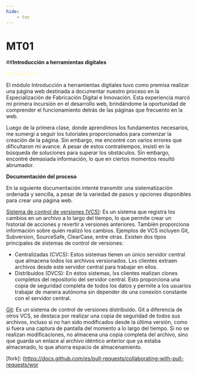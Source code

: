 ```yaml
---
hide:
    - toc
---
```


# MT01

##**Introducción a herramientas digitales**

<font color='lemonchiffon'>**Introducción**</font>

El módulo Introducción a herramientas digitales tuvo como premisa realizar una página web destinada a documentar nuestro proceso en la Especialización de Fabricación Digital e Innovación. Esta experiencia marcó mi primera incursión en el desarrollo web, brindándome la oportunidad de comprender el funcionamiento detrás de las páginas que frecuento en la web. 

Luego de la primera clase, donde aprendimos los fundamentos necesarios, me sumergí a seguir los  tutoriales proporcionados para comenzar la creación de la página. Sin embargo, me encontré con varios errores que dificultaron mi avance. A pesar de estos contratiempos, insistí en la búsqueda de soluciones para superar los obstáculos. Sin embargo, encontré demasiada información, lo que en ciertos momentos resultó abrumador. 

**Documentación del proceso**

En la siguiente documentación intenté transmitir una sistematización ordenada y sencilla, a pesar de la variedad de pasos y opciones disponibles para crear una página web. 

[Sistema de control de versiones (VCS)]: Es un sistema que registra los cambios en un archivo a lo largo del tiempo, lo que permite crear un historial de acciones y revertir a versiones anteriores. También proporciona información sobre quién realizó los cambios. Ejemplos de VCS incluyen Git, Subversion, SourceSafe, ClearCase, entre otras. 
Existen dos tipos principales de sistemas de control de versiones: 
* Centralizadas (CVCS): Estos sistemas tienen un único servidor central que almacena todos los archivos versionados. Lxs clientes extraen archivos desde este servidor central para trabajar en ellos. 
* Distribuidos (DVCS): En estos sistemas, lxs clientes realizan clones completos del repositorio del servidor central. Esto proporciona una copia de seguridad completa de todos los datos y permite a los usuarios trabajar de manera autónoma sin depender de una conexión constante con el servidor central. 

[Git]: Es un sistema de control de versiones distribuido. Git a diferencia de otros VCS, se destaca por realizar una copia de seguridad de todos sus archivos, incluso si no han sido modificados desde la última versión, como si fuera una captura de pantalla del momento a lo largo del tiempo. Si no se realizan modificaciones, no almacena una copia completa del archivo, sino que guarda un enlace al archivo idéntico anterior que ya estaba almacenado, lo que ahorra espacio de almacenamiento. 








[Sistema de control de versiones (VCS)]:(https://git-scm.com/book/en/v2/Getting-Started-About-Version-Control)
[Git]: (https://git-scm.com/video/what-is-git)
[Github]: (https://docs.github.com/es/get-started)
[ssh]: (https://docs.github.com/es/authentication/connecting-to-github-with-ssh/adding-a-new-ssh-key-to-your-github-account)
[fork]: (https://docs.github.com/es/pull-requests/collaborating-with-pull-requests/wor